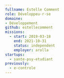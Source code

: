 ```yaml
---
fullname: Estelle Comment
role: Développeu·r·se
domaine: 
- Développement
github: estellecomment
missions:
  - start: 2019-03-18
    end: 2021-10-31
    status: independent
    employer: arolla
startups:
  - sante-psy-etudiant
previously:
  - e-controle
---
```

